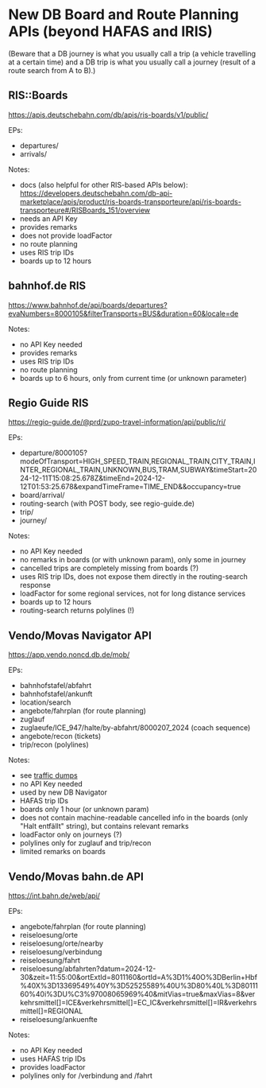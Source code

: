 # New DB Board and Route Planning APIs (beyond HAFAS and IRIS)

(Beware that a DB journey is what you usually call a trip (a vehicle travelling at a certain time) and a DB trip is what you usually call a journey (result of a route search from A to B).)

## RIS::Boards

<https://apis.deutschebahn.com/db/apis/ris-boards/v1/public/>

EPs:

* departures/<evaNo>
* arrivals/<evaNo>

Notes:

* docs (also helpful for other RIS-based APIs below): <https://developers.deutschebahn.com/db-api-marketplace/apis/product/ris-boards-transporteure/api/ris-boards-transporteure#/RISBoards_151/overview>
* needs an API Key
* provides remarks
* does not provide loadFactor
* no route planning
* uses RIS trip IDs
* boards up to 12 hours

## bahnhof.de RIS

<https://www.bahnhof.de/api/boards/departures?evaNumbers=8000105&filterTransports=BUS&duration=60&locale=de>

Notes:

* no API Key needed
* provides remarks
* uses RIS trip IDs
* no route planning
* boards up to 6 hours, only from current time (or unknown parameter)

## Regio Guide RIS

<https://regio-guide.de/@prd/zupo-travel-information/api/public/ri/>

EPs:

* departure/8000105?modeOfTransport=HIGH_SPEED_TRAIN,REGIONAL_TRAIN,CITY_TRAIN,INTER_REGIONAL_TRAIN,UNKNOWN,BUS,TRAM,SUBWAY&timeStart=2024-12-11T15:08:25.678Z&timeEnd=2024-12-12T01:53:25.678&expandTimeFrame=TIME_END&&occupancy=true
* board/arrival/<evaNo>
* routing-search (with POST body, see regio-guide.de)
* trip/<tripId-from-routing-search>
* journey/<journeyId-from-trip>

Notes:

* no API Key needed
* no remarks in boards (or with unknown param), only some in journey
* cancelled trips are completely missing from boards (?)
* uses RIS trip IDs, does not expose them directly in the routing-search response
* loadFactor for some regional services, not for long distance services
* boards up to 12 hours
* routing-search returns polylines (!)

## Vendo/Movas Navigator API

<https://app.vendo.noncd.db.de/mob/>

EPs:

* bahnhofstafel/abfahrt
* bahnhofstafel/ankunft
* location/search
* angebote/fahrplan (for route planning)
* zuglauf
* zuglaeufe/ICE_947/halte/by-abfahrt/8000207_2024 (coach sequence)
* angebote/recon (tickets)
* trip/recon (polylines)

Notes:

* see [traffic dumps](dumps/)
* no API Key needed
* used by new DB Navigator
* HAFAS trip IDs
* boards only 1 hour (or unknown param)
* does not contain machine-readable cancelled info in the boards (only "Halt entfällt" string), but contains relevant remarks
* loadFactor only on journeys (?)
* polylines only for zuglauf and trip/recon
* limited remarks on boards

## Vendo/Movas bahn.de API

<https://int.bahn.de/web/api/>

EPs:

* angebote/fahrplan (for route planning)
* reiseloesung/orte
* reiseloesung/orte/nearby
* reiseloesung/verbindung
* reiseloesung/fahrt
* reiseloesung/abfahrten?datum=2024-12-30&zeit=11:55:00&ortExtId=8011160&ortId=A%3D1%40O%3DBerlin+Hbf%40X%3D13369549%40Y%3D52525589%40U%3D80%40L%3D8011160%40i%3DU%C3%97008065969%40&mitVias=true&maxVias=8&verkehrsmittel[]=ICE&verkehrsmittel[]=EC_IC&verkehrsmittel[]=IR&verkehrsmittel[]=REGIONAL
* reiseloesung/ankuenfte

Notes:

* no API Key needed
* uses HAFAS trip IDs
* provides loadFactor
* polylines only for /verbindung and /fahrt
